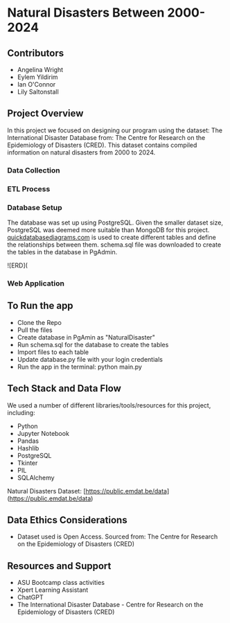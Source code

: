 # Natural Disasters Between 2000-2024

## Contributors
- Angelina Wright
- Eylem Yildirim
- Ian O'Connor
- Lily Saltonstall
  
## Project Overview
In this project we focused on designing our program using the dataset: The International Disaster Database from: The Centre for Research on the Epidemiology of Disasters (CRED). This dataset contains compiled information on natural disasters from 2000 to 2024. 

### Data Collection

### ETL Process

### Database Setup
The database was set up using PostgreSQL. Given the smaller dataset size, PostgreSQL was deemed more suitable than MongoDB for this project. 
[quickdatabasediagrams.com](quickdatabasediagrams.com) is used to create different tables and define the relationships between them. schema.sql file was downloaded to create the tables in the database in PgAdmin. 

![ERD]( 

### Web Application


## To Run the app
- Clone the Repo
- Pull the files
- Create database in PgAmin as "NaturalDisaster"
- Run schema.sql for the database to create the tables
- Import files to each table
- Update database.py file with your login credentials
- Run the app in the terminal: python main.py

## Tech Stack and Data Flow
We used a number of different libraries/tools/resources for this project, including:
- Python
- Jupyter Notebook
- Pandas
- Hashlib
- PostgreSQL  
- Tkinter
- PIL
- SQLAlchemy

Natural Disasters Dataset: [https://public.emdat.be/data] (https://public.emdat.be/data)


## Data Ethics Considerations
- Dataset used is Open Access. Sourced from: The Centre for Research on the Epidemiology of Disasters (CRED)












## Resources and Support
- ASU Bootcamp class activities
- Xpert Learning Assistant
- ChatGPT
- The International Disaster Database - Centre for Research on the Epidemiology of Disasters (CRED)
